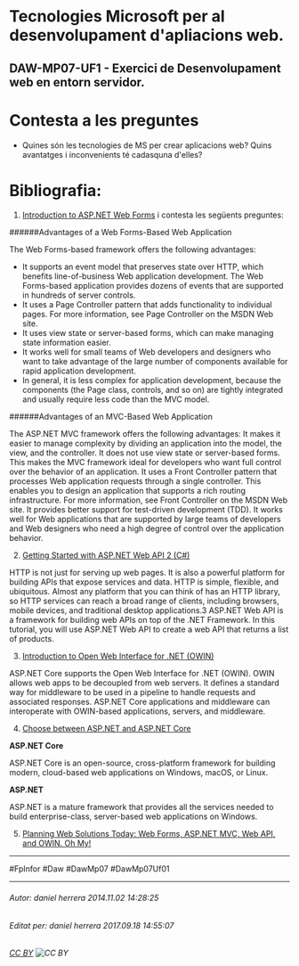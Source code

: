 # Tecnologies Microsoft per al desenvolupament d'apliacions web.
## DAW-MP07-UF1 - Exercici de Desenvolupament web en entorn servidor.
Contesta a les preguntes
========================

* Quines són les tecnologies de MS per crear aplicacions web? Quins avantatges i inconvenients té cadasquna d'elles?

Bibliografia:
===========

1) [Introduction to ASP.NET Web Forms](http://www.asp.net/web-forms/what-is-web-forms) i contesta les següents preguntes:


######Advantages of a Web Forms-Based Web Application


The Web Forms-based framework offers the following advantages:
* It supports an event model that preserves state over HTTP, which benefits line-of-business Web application development. The Web Forms-based application provides dozens of events that are supported in hundreds of server controls.
* It uses a Page Controller pattern that adds functionality to individual pages. For more information, see Page Controller on the MSDN Web site.
* It uses view state or server-based forms, which can make managing state information easier.
* It works well for small teams of Web developers and designers who want to take advantage of the large number of components available for rapid application development.
* In general, it is less complex for application development, because the components (the Page class, controls, and so on) are tightly integrated and usually require less code than the MVC model.

######Advantages of an MVC-Based Web Application

The ASP.NET MVC framework offers the following advantages:
It makes it easier to manage complexity by dividing an application into the model, the view, and the controller.
It does not use view state or server-based forms. This makes the MVC framework ideal for developers who want full control over the behavior of an application.
It uses a Front Controller pattern that processes Web application requests through a single controller. This enables you to design an application that supports a rich routing infrastructure. For more information, see Front Controller on the MSDN Web site.
It provides better support for test-driven development (TDD).
It works well for Web applications that are supported by large teams of developers and Web designers who need a high degree of control over the application behavior.


2) [Getting Started with ASP.NET Web API 2 (C#)](https://docs.microsoft.com/en-us/aspnet/web-api/overview/getting-started-with-aspnet-web-api/tutorial-your-first-web-api)

HTTP is not just for serving up web pages. It is also a powerful platform for building APIs that expose services and data. HTTP is simple, flexible, and ubiquitous. Almost any platform that you can think of has an HTTP library, so HTTP services can reach a broad range of clients, including browsers, mobile devices, and traditional desktop applications.3
ASP.NET Web API is a framework for building web APIs on top of the .NET Framework. In this tutorial, you will use ASP.NET Web API to create a web API that returns a list of products.

3) [Introduction to Open Web Interface for .NET (OWIN)](https://docs.microsoft.com/en-us/aspnet/core/fundamentals/owin)

ASP.NET Core supports the Open Web Interface for .NET (OWIN). OWIN allows web apps to be decoupled from web servers. It defines a standard way for middleware to be used in a pipeline to handle requests and associated responses. ASP.NET Core applications and middleware can interoperate with OWIN-based applications, servers, and middleware.

4) [Choose between ASP.NET and ASP.NET Core](https://docs.microsoft.com/en-us/aspnet/core/choose-aspnet-framework)

**ASP.NET Core**

ASP.NET Core is an open-source, cross-platform framework for building modern, cloud-based web applications on Windows, macOS, or Linux.

**ASP.NET**

ASP.NET is a mature framework that provides all the services needed to build enterprise-class, server-based web applications on Windows.

5) [Planning Web Solutions Today: Web Forms, ASP.NET MVC, Web API, and OWIN. Oh My!](http://www.codemag.com/Article/1312051)

---

#FpInfor #Daw #DawMp07 #DawMp07Uf01

---

###### Autor: daniel herrera 2014.11.02 14:28:25
###### Editat per: daniel herrera 2017.09.18 14:55:07
###### [CC BY](https://creativecommons.org/licenses/by/4.0/) ![CC BY](https://licensebuttons.net/l/by/3.0/80x15.png)
